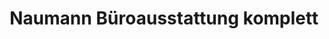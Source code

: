 ---
title: "Naumann Büroausstattung komplett"
url: /frohburg/naumann-bueroausstattung-komplett/
shop: Schreibwaren
---